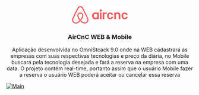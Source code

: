 <p align="center">
  <img src="./.github/logo.png" alt="Logo">
  <h3 align="center">AirCnC WEB & Mobile</h3>
  <p align="center">Aplicação desenvolvida no OmniStcack 9.0 onde na WEB cadastrará as empresas com suas respectivas tecnologias e preço da diária, no Mobile buscará pela tecnologia desejada e fará a reserva na empresa com uma data. O projeto contém real-time, portanto assim que o usuário Mobile fazer a reserva o usuário WEB poderá aceitar ou cancelar essa reserva </p>
  <a href="https://github.com/gmass0n/aircnc">
    <img src="./.github/image.png" alt="Main" height="500">
  </a>
</p>

